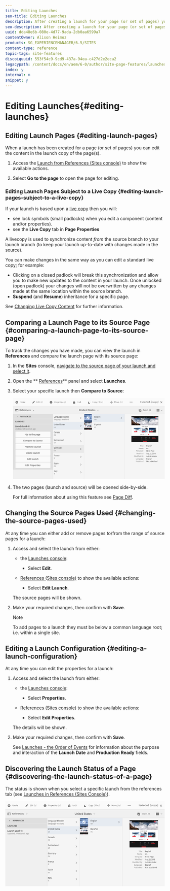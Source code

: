 ```yaml
---
title: Editing Launches
seo-title: Editing Launches
description: After creating a launch for your page (or set of pages) you can edit the content in the launch copy of the page(s). 
seo-description: After creating a launch for your page (or set of pages) you can edit the content in the launch copy of the page(s). 
uuid: dda48e6b-080e-4d77-9ada-2db0aa6599a7
contentOwner: Alison Heimoz
products: SG_EXPERIENCEMANAGER/6.5/SITES
content-type: reference
topic-tags: site-features
discoiquuid: 553f54c9-9cd9-437a-94ea-c427d2e2eca2
legacypath: /content/docs/en/aem/6-0/author/site-page-features/launches
index: y
internal: n
snippet: y
---
```


# Editing Launches{#editing-launches}

## Editing Launch Pages {#editing-launch-pages}

When a launch has been created for a page (or set of pages) you can edit the content in the launch copy of the page(s).

<!--
Comment Type: remark
Last Modified By: unknown unknown (ims-author-57F1056A4CD116590A746C15@AdobeID)
Last Modified Date: 2017-11-30T04:52:42.811-0500
<p>no way to open a launch page for editing from the Launches console?</p>
<p>MS&gt;&gt;&gt; no, the launches console is for managing launches, less so editing launch content</p>
-->

1. Access the [Launch from References (Sites console)](../../../sites/authoring/using/launches.md#launches-in-references-sites-console) to show the available actions.
1. Select **Go to the page** to open the page for editing.

   <!--
   Comment Type: remark
   Last Modified By: unknown unknown (ims-author-57F1056A4CD116590A746C15@AdobeID)
   Last Modified Date: 2017-11-30T04:52:42.954-0500
   <p>this only takes you to the root page.....in touch how to:</p>
   <ul>
   <li>navigate to subpages (edit url or continually flip to preview?) - slightly easier in classic</li>
   <li>create a new child page somewhere (possible in classic)</li>
   </ul>
   <p>for 6.4 see </p>
   <ul>
   <li>https://jira.corp.adobe.com/browse/CQ-84464</li>
   <li>https://jira.corp.adobe.com/browse/CQ-55740</li>
   </ul>
   -->

### Editing Launch Pages Subject to a Live Copy {#editing-launch-pages-subject-to-a-live-copy}

If your launch is based upon a [live copy](/sites/administering/using/msm.md) then you will:

* see lock symbols (small padlocks) when you edit a component (content and/or properties).
* see the **Live Copy** tab in **Page Properties**

A livecopy is used to synchronize content *from* the source branch *to* your launch branch (to keep your launch up-to-date with changes made in the source).

You can make changes in the same way as you can edit a standard live copy; for example:

* Clicking on a closed padlock will break this synchronization and allow you to make new updates to the content in your launch. Once unlocked (open padlock) your changes will not be overwritten by any changes made at the same location within the source branch.
* **Suspend** (and **Resume**) inheritance for a specific page.

See [Changing Live Copy Content](/sites/administering/using/msm-livecopy.md#changing-live-copy-content) for further information.

## Comparing a Launch Page to its Source Page {#comparing-a-launch-page-to-its-source-page}

To track the changes you have made, you can view the launch in **References** and compare the launch page with its source page:

1. In the **Sites** console, [navigate to the source page of your launch and select it](../../../sites/authoring/using/basic-handling.md#viewingandselectingyourresources).
1. Open the ** [References](../../../sites/authoring/using/basic-handling.md#references)** panel and select **Launches**.
1. Select your specific launch then **Compare to Source**:

   ![](assets/screen-shot_2019-03-05at121952.png)

1. The two pages (launch and source) will be opened side-by-side.

   For full information about using this feature see [Page Diff](../../../sites/authoring/using/page-diff.md).

## Changing the Source Pages Used {#changing-the-source-pages-used}

At any time you can either add or remove pages to/from the range of source pages for a launch:

1. Access and select the launch from either:

    * the [Launches console](../../../sites/authoring/using/launches.md#the-launches-console):

        * Select **Edit**.

    * [References (Sites console)](../../../sites/authoring/using/launches.md#launches-in-references-sites-console) to show the available actions:

        * Select **Edit Launch**.

   The source pages will be shown.

1. Make your required changes, then confirm with **Save**.

   >[!NOTE]
   >
   >To add pages to a launch they must be below a common language root; i.e. within a single site.

## Editing a Launch Configuration {#editing-a-launch-configuration}

At any time you can edit the properties for a launch:

1. Access and select the launch from either:

    * the [Launches console](../../../sites/authoring/using/launches.md#the-launches-console):

        * Select **Properties**.

    * [References (Sites console)](../../../sites/authoring/using/launches.md#launches-in-references-sites-console) to show the available actions:

        * Select **Edit Properties**.

   The details will be shown.

1. Make your required changes, then confirm with **Save**.

   See [Launches - the Order of Events](../../../sites/authoring/using/launches.md#launches-the-order-of-events) for information about the purpose and interaction of the **Launch Date** and **Production Ready** fields.

## Discovering the Launch Status of a Page {#discovering-the-launch-status-of-a-page}

The status is shown when you select a specific launch from the references tab (see [Launches in References (Sites Console)](../../../sites/authoring/using/launches.md#launches-in-references-sites-console)).

![](assets/screen-shot_2019-03-05at121901.png)

